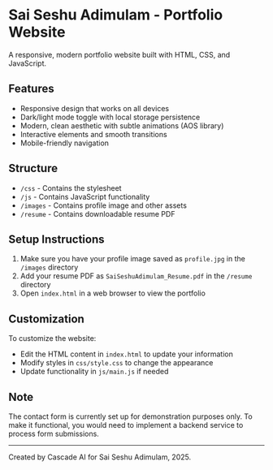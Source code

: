 # Sai Seshu Adimulam - Portfolio Website

A responsive, modern portfolio website built with HTML, CSS, and JavaScript.

## Features

- Responsive design that works on all devices
- Dark/light mode toggle with local storage persistence
- Modern, clean aesthetic with subtle animations (AOS library)
- Interactive elements and smooth transitions
- Mobile-friendly navigation

## Structure

- `/css` - Contains the stylesheet
- `/js` - Contains JavaScript functionality
- `/images` - Contains profile image and other assets
- `/resume` - Contains downloadable resume PDF

## Setup Instructions

1. Make sure you have your profile image saved as `profile.jpg` in the `/images` directory
2. Add your resume PDF as `SaiSeshuAdimulam_Resume.pdf` in the `/resume` directory
3. Open `index.html` in a web browser to view the portfolio

## Customization

To customize the website:

- Edit the HTML content in `index.html` to update your information
- Modify styles in `css/style.css` to change the appearance
- Update functionality in `js/main.js` if needed

## Note

The contact form is currently set up for demonstration purposes only. To make it functional, you would need to implement a backend service to process form submissions.

---

Created by Cascade AI for Sai Seshu Adimulam, 2025.
